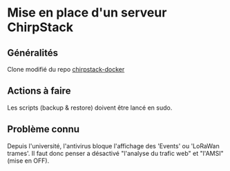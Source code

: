 # Mise en place d'un serveur ChirpStack

## Généralités

Clone modifié du repo [chirpstack-docker](https://github.com/chirpstack/chirpstack-docker)

## Actions à faire

Les scripts (backup & restore) doivent être lancé en sudo.

## Problème connu

Depuis l'université, l'antivirus bloque l'affichage des 'Events' ou 'LoRaWan trames'.
Il faut donc penser a désactivé "l'analyse du trafic web" et "l'AMSI" (mise en OFF).
